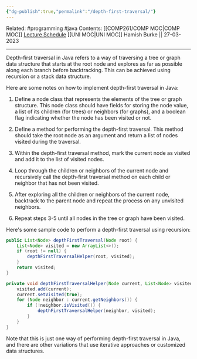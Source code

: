 ```yaml
---
{"dg-publish":true,"permalink":"/depth-first-traversal/"}
---
```


Related: #programming #java 
Contents: [[COMP261/COMP MOC\|COMP MOC]]
[Lecture Schedule](https://ecs.wgtn.ac.nz/Courses/COMP261_2023T1/LectureSchedule)
[[UNI MOC\|UNI MOC]]
Hamish Burke || 27-03-2023
***

Depth-first traversal in Java refers to a way of traversing a tree or graph data structure that starts at the root node and explores as far as possible along each branch before backtracking. This can be achieved using recursion or a stack data structure.

Here are some notes on how to implement depth-first traversal in Java:

1. Define a node class that represents the elements of the tree or graph structure. This node class should have fields for storing the node value, a list of its children (for trees) or neighbors (for graphs), and a boolean flag indicating whether the node has been visited or not.

2. Define a method for performing the depth-first traversal. This method should take the root node as an argument and return a list of nodes visited during the traversal.

3. Within the depth-first traversal method, mark the current node as visited and add it to the list of visited nodes.

4. Loop through the children or neighbors of the current node and recursively call the depth-first traversal method on each child or neighbor that has not been visited.

5. After exploring all the children or neighbors of the current node, backtrack to the parent node and repeat the process on any unvisited neighbors.

6. Repeat steps 3-5 until all nodes in the tree or graph have been visited.

Here's some sample code to perform a depth-first traversal using recursion:

```java
public List<Node> depthFirstTraversal(Node root) {
    List<Node> visited = new ArrayList<>();
    if (root != null) {
        depthFirstTraversalHelper(root, visited);
    }
    return visited;
}

private void depthFirstTraversalHelper(Node current, List<Node> visited) {
    visited.add(current);
    current.setVisited(true);
    for (Node neighbor : current.getNeighbors()) {
        if (!neighbor.isVisited()) {
            depthFirstTraversalHelper(neighbor, visited);
        }
    }
}
```

Note that this is just one way of performing depth-first traversal in Java, and there are other variations that use iterative approaches or customized data structures.